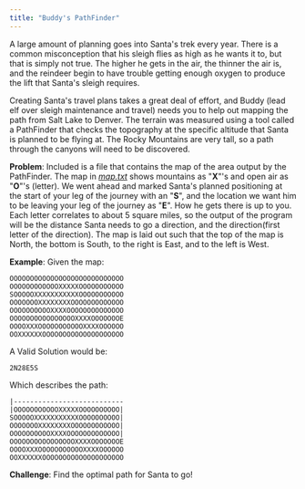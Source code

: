 ```yaml
---
title: "Buddy's PathFinder"
---
```


A large amount of planning goes into Santa's trek every year. There is a common misconception that his sleigh flies as high as he wants it to, but that is simply not true. The higher he gets in the air, the thinner the air is, and the reindeer begin to have trouble getting enough oxygen to produce the lift that Santa's sleigh requires.

Creating Santa's travel plans takes a great deal of effort, and Buddy (lead elf over sleigh maintenance and travel) needs you to help out mapping the path from Salt Lake to Denver. The terrain was measured using a tool called a PathFinder that checks the topography at the specific altitude that Santa is planned to be flying at. The Rocky Mountains are very tall, so a path through the canyons will need to be discovered.

**Problem**: Included is a file that contains the map of the area output by the PathFinder. The map in [_map.txt_](./map.txt) shows mountains as "**X**"'s and open air as "**O**"'s (letter). We went ahead and marked Santa's planned positioning at the start of your leg of the journey with an "**S**", and the location we want him to be leaving your leg of the journey as "**E**". How he gets there is up to you. Each letter correlates to about 5 square miles, so the output of the program will be the distance Santa needs to go a direction, and the direction(first letter of the direction). The map is laid out such that the top of the map is North, the bottom is South, to the right is East, and to the left is West.

**Example**:
Given the map:

```
OOOOOOOOOOOOOOOOOOOOOOOOOOOO
OOOOOOOOOOOOXXXXXOOOOOOOOOOO
SOOOOOXXXXXXXXXXXOOOOOOOOOOO
OOOOOOOXXXXXXXXOOOOOOOOOOOOO
OOOOOOOOOOXXXXOOOOOOOOOOOOOO
OOOOOOOOOOOOOOOOXXXXOOOOOOOE
OOOOXXXOOOOOOOOOOOXXXXOOOOOO
OOXXXXXXOOOOOOOOOOOOOOOOOOOO
```

A Valid Solution would be:

```
2N28E5S
```

Which describes the path:

```
|---------------------------
|OOOOOOOOOOOXXXXXOOOOOOOOOO|
SOOOOOXXXXXXXXXXXOOOOOOOOOO|
OOOOOOOXXXXXXXXOOOOOOOOOOOO|
OOOOOOOOOOXXXXOOOOOOOOOOOOO|
OOOOOOOOOOOOOOOOXXXXOOOOOOOE
OOOOXXXOOOOOOOOOOOXXXXOOOOOO
OOXXXXXXOOOOOOOOOOOOOOOOOOOO
```

**Challenge**:
Find the optimal path for Santa to go!
